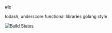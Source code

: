 #lo

lodash, underscore functional libraries golang style

[![Build Status](https://travis-ci.org/interactiv/lo.svg?branch=master)](https://travis-ci.org/interactiv/lo)